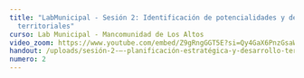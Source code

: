 ```yaml
---
title: "LabMunicipal - Sesión 2: Identificación de potencialidades y desafíos
  territoriales"
curso: Lab Municipal - Mancomunidad de Los Altos
video_zoom: https://www.youtube.com/embed/Z9gRngGGT5E?si=Qy4GaX6PnzGsaWj3
handout: /uploads/sesión-2-–-planificación-estratégica-y-desarrollo-territorial-vf.pdf
numero: 2
---
```


